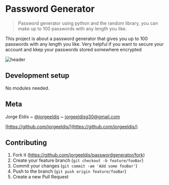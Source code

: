 # Password Generator

> Password generator using python and the random library, you can make up to 100 passwords with any length you like. 

This project is about a password generator that gives you up to 100 passwords with any length you like. Very helpful if you want to secure your account and kkep your passwords stored somewhere encrypted

![header](https://raw.githubusercontent.com/jorgeeldis/passwrodgenerator/main/password.png)

## Development setup

No modules needed.

## Meta

Jorge Eldis ~ [@jorgeeldis](https://twitter.com/jorgeeldis) ~ jorgeeldisg30@gmail.com

[https://github.com/jorgeeldis/](https://github.com/jorgeeldis/)

## Contributing

1. Fork it (<https://github.com/jorgeeldis/passwordgenerator/fork>)
2. Create your feature branch (`git checkout -b feature/fooBar`)
3. Commit your changes (`git commit -am 'Add some fooBar'`)
4. Push to the branch (`git push origin feature/fooBar`)
5. Create a new Pull Request
 
